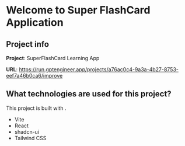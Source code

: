 # Welcome to Super FlashCard Application

## Project info

**Project**: SuperFlashCard Learning App

**URL**: https://run.gptengineer.app/projects/a76ac0c4-9a3a-4b27-8753-eef7a46b0ca6/improve


## What technologies are used for this project?

This project is built with .

- Vite
- React
- shadcn-ui
- Tailwind CSS
